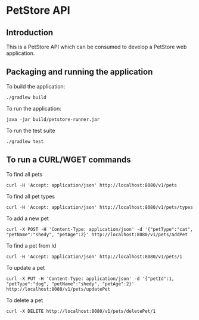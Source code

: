 # PetStore API

## Introduction

This is a PetStore API which can be consumed to develop a PetStore web application.

## Packaging and running the application

To build the application:

    ./gradlew build 
    
To run the application:

    java -jar build/petstore-runner.jar

To run the test suite

    ./gradlew test

## To run a CURL/WGET commands

To find all pets

    curl -H 'Accept: application/json' http://localhost:8080/v1/pets

To find all pet types

    curl -H 'Accept: application/json' http://localhost:8080/v1/pets/types

To add a new pet

    curl -X POST -H 'Content-Type: application/json' -d '{"petType":"cat", "petName":"shedy", "petAge":2}' http://localhost:8080/v1/pets/addPet

To find a pet from Id

    curl -H 'Accept: application/json' http://localhost:8080/v1/pets/1

To update a pet

    curl -X PUT -H 'Content-Type: application/json' -d '{"petId":1, "petType":"dog", "petName":"shedy", "petAge":2}' http://localhost:8080/v1/pets/updatePet

To delete a pet

    curl -X DELETE http://localhost:8080/v1/pets/deletePet/1
    
    

